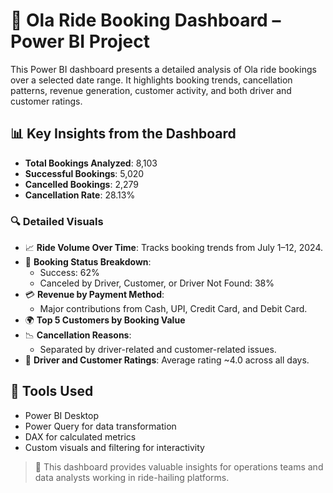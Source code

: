 # 🚗 Ola Ride Booking Dashboard – Power BI Project

This Power BI dashboard presents a detailed analysis of Ola ride bookings over a selected date range. It highlights booking trends, cancellation patterns, revenue generation, customer activity, and both driver and customer ratings.

## 📊 Key Insights from the Dashboard

- **Total Bookings Analyzed**: 8,103  
- **Successful Bookings**: 5,020  
- **Cancelled Bookings**: 2,279  
- **Cancellation Rate**: 28.13%

### 🔍 Detailed Visuals

- 📈 **Ride Volume Over Time**: Tracks booking trends from July 1–12, 2024.
- 🛑 **Booking Status Breakdown**:
  - Success: 62%
  - Canceled by Driver, Customer, or Driver Not Found: 38%
- 💳 **Revenue by Payment Method**:
  - Major contributions from Cash, UPI, Credit Card, and Debit Card.
- 🌍 **Top 5 Customers by Booking Value**
- 📉 **Cancellation Reasons**:
  - Separated by driver-related and customer-related issues.
- 🌟 **Driver and Customer Ratings**: Average rating ~4.0 across all days.

## 🧰 Tools Used

- Power BI Desktop
- Power Query for data transformation
- DAX for calculated metrics
- Custom visuals and filtering for interactivity



> 🚀 This dashboard provides valuable insights for operations teams and data analysts working in ride-hailing platforms.
